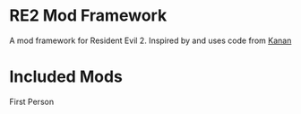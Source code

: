 # RE2 Mod Framework
A mod framework for Resident Evil 2. Inspired by and uses code from [Kanan](https://github.com/cursey/kanan-new)

# Included Mods
First Person